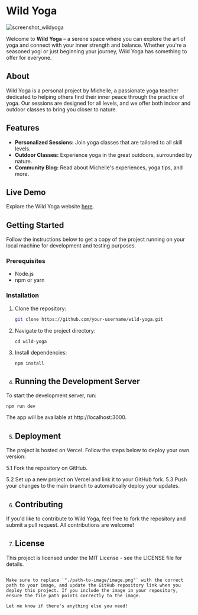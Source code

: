 # Wild Yoga
![screenshot_wildyoga](https://github.com/user-attachments/assets/9c91108e-86f9-4881-83ad-a373101cd5b8)



Welcome to **Wild Yoga** – a serene space where you can explore the art of yoga and connect with your inner strength and balance. Whether you're a seasoned yogi or just beginning your journey, Wild Yoga has something to offer for everyone.

## About

Wild Yoga is a personal project by Michelle, a passionate yoga teacher dedicated to helping others find their inner peace through the practice of yoga. Our sessions are designed for all levels, and we offer both indoor and outdoor classes to bring you closer to nature.

## Features

- **Personalized Sessions:** Join yoga classes that are tailored to all skill levels.
- **Outdoor Classes:** Experience yoga in the great outdoors, surrounded by nature.
- **Community Blog:** Read about Michelle's experiences, yoga tips, and more.

## Live Demo

Explore the Wild Yoga website [here](https://wildyoga.vercel.app/).

## Getting Started

Follow the instructions below to get a copy of the project running on your local machine for development and testing purposes.

### Prerequisites

- Node.js
- npm or yarn

### Installation

1. Clone the repository:

   ```bash
   git clone https://github.com/your-username/wild-yoga.git

2. Navigate to the project directory:

    ```
    cd wild-yoga

    ```
3. Install dependencies:
    ```
    npm install

    ```

4. ## Running the Development Server
To start the development server, run:

```
npm run dev
```
The app will be available at http://localhost:3000.

5. ## Deployment
The project is hosted on Vercel. Follow the steps below to deploy your own version:

 5.1 Fork the repository on GitHub.

 5.2 Set up a new project on Vercel and link it to your GitHub fork.
 5.3 Push your changes to the main branch to automatically deploy your updates.

6. ## Contributing

If you'd like to contribute to Wild Yoga, feel free to fork the repository and submit a pull request. All contributions are welcome!

7. ## License
This project is licensed under the MIT License - see the LICENSE file for details.

```

Make sure to replace `"./path-to-image/image.png"` with the correct path to your image, and update the GitHub repository link when you deploy this project. If you include the image in your repository, ensure the file path points correctly to the image.

Let me know if there's anything else you need!

```
